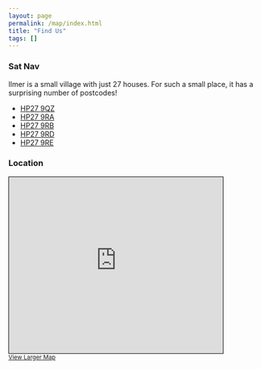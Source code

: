 ```yaml
---
layout: page
permalink: /map/index.html
title: "Find Us"
tags: []
---
```


### Sat Nav

Ilmer is a small village with just 27 houses. For such a small place, it has a surprising number of postcodes!

* [HP27 9QZ](https://www.google.co.uk/maps?q=HP27+9QZ)
* [HP27 9RA](https://www.google.co.uk/maps?q=HP27+9RA)
* [HP27 9RB](https://www.google.co.uk/maps?q=HP27+9RB)
* [HP27 9RD](https://www.google.co.uk/maps?q=HP27+9RD)
* [HP27 9RE](https://www.google.co.uk/maps?q=HP27+9RE)

### Location

<iframe width="425" height="350" frameborder="0" scrolling="no" marginheight="0" marginwidth="0" src="http://www.openstreetmap.org/export/embed.html?bbox=-0.8949887752532959%2C51.741067991769015%2C-0.880504846572876%2C51.74585103761929&amp;layer=mapnik" style="border: 1px solid black"></iframe><br/><small><a href="http://www.openstreetmap.org/#map=17/51.74346/-0.88775">View Larger Map</a></small>
